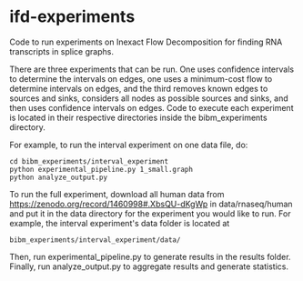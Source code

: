 # ifd-experiments
Code to run experiments on Inexact Flow Decomposition for finding RNA
transcripts in splice graphs.

There are three experiments that can be run. One uses confidence intervals to
determine the intervals on edges, one uses a minimum-cost flow to determine
intervals on edges, and the third removes known edges to sources and sinks,
considers all nodes as possible sources and sinks, and then uses confidence
intervals on edges. Code to execute each experiment is located in their
respective directories inside the bibm_experiments directory.

For example, to run the interval experiment on one data file, do:
```
cd bibm_experiments/interval_experiment
python experimental_pipeline.py 1_small.graph
python analyze_output.py
```

To run the full experiment, download all human data from
https://zenodo.org/record/1460998#.XbsQU-dKgWp in data/rnaseq/human and
put it in the data directory for the experiment you would like to run. For
example, the interval experiment's data folder is located at

```
bibm_experiments/interval_experiment/data/
```

Then, run experimental_pipeline.py to generate
results in the results folder. Finally, run analyze_output.py to aggregate
results and generate statistics.


